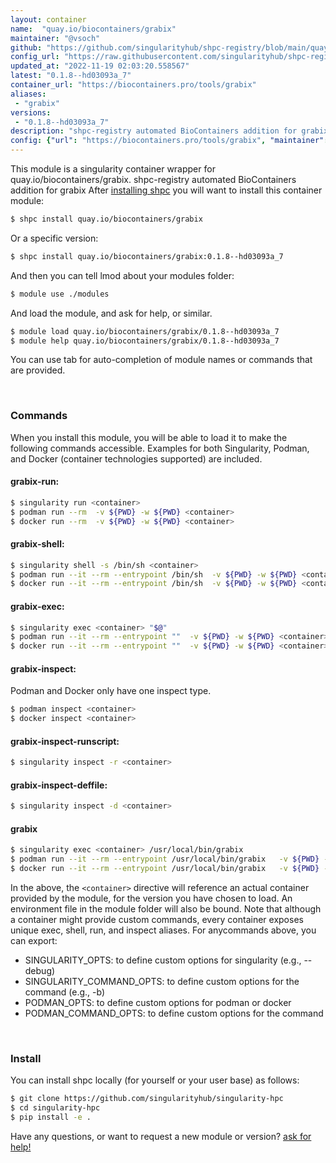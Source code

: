 ```yaml
---
layout: container
name:  "quay.io/biocontainers/grabix"
maintainer: "@vsoch"
github: "https://github.com/singularityhub/shpc-registry/blob/main/quay.io/biocontainers/grabix/container.yaml"
config_url: "https://raw.githubusercontent.com/singularityhub/shpc-registry/main/quay.io/biocontainers/grabix/container.yaml"
updated_at: "2022-11-19 02:03:20.558567"
latest: "0.1.8--hd03093a_7"
container_url: "https://biocontainers.pro/tools/grabix"
aliases:
 - "grabix"
versions:
 - "0.1.8--hd03093a_7"
description: "shpc-registry automated BioContainers addition for grabix"
config: {"url": "https://biocontainers.pro/tools/grabix", "maintainer": "@vsoch", "description": "shpc-registry automated BioContainers addition for grabix", "latest": {"0.1.8--hd03093a_7": "sha256:3b47aa01ebae80973bac561d1fa8cf58f3828264d744e7ee5798f72052152db8"}, "tags": {"0.1.8--hd03093a_7": "sha256:3b47aa01ebae80973bac561d1fa8cf58f3828264d744e7ee5798f72052152db8"}, "docker": "quay.io/biocontainers/grabix", "aliases": {"grabix": "/usr/local/bin/grabix"}}
---
```


This module is a singularity container wrapper for quay.io/biocontainers/grabix.
shpc-registry automated BioContainers addition for grabix
After [installing shpc](#install) you will want to install this container module:


```bash
$ shpc install quay.io/biocontainers/grabix
```

Or a specific version:

```bash
$ shpc install quay.io/biocontainers/grabix:0.1.8--hd03093a_7
```

And then you can tell lmod about your modules folder:

```bash
$ module use ./modules
```

And load the module, and ask for help, or similar.

```bash
$ module load quay.io/biocontainers/grabix/0.1.8--hd03093a_7
$ module help quay.io/biocontainers/grabix/0.1.8--hd03093a_7
```

You can use tab for auto-completion of module names or commands that are provided.

<br>

### Commands

When you install this module, you will be able to load it to make the following commands accessible.
Examples for both Singularity, Podman, and Docker (container technologies supported) are included.

#### grabix-run:

```bash
$ singularity run <container>
$ podman run --rm  -v ${PWD} -w ${PWD} <container>
$ docker run --rm  -v ${PWD} -w ${PWD} <container>
```

#### grabix-shell:

```bash
$ singularity shell -s /bin/sh <container>
$ podman run --it --rm --entrypoint /bin/sh  -v ${PWD} -w ${PWD} <container>
$ docker run --it --rm --entrypoint /bin/sh  -v ${PWD} -w ${PWD} <container>
```

#### grabix-exec:

```bash
$ singularity exec <container> "$@"
$ podman run --it --rm --entrypoint ""  -v ${PWD} -w ${PWD} <container> "$@"
$ docker run --it --rm --entrypoint ""  -v ${PWD} -w ${PWD} <container> "$@"
```

#### grabix-inspect:

Podman and Docker only have one inspect type.

```bash
$ podman inspect <container>
$ docker inspect <container>
```

#### grabix-inspect-runscript:

```bash
$ singularity inspect -r <container>
```

#### grabix-inspect-deffile:

```bash
$ singularity inspect -d <container>
```


#### grabix

```bash
$ singularity exec <container> /usr/local/bin/grabix
$ podman run --it --rm --entrypoint /usr/local/bin/grabix   -v ${PWD} -w ${PWD} <container> -c " $@"
$ docker run --it --rm --entrypoint /usr/local/bin/grabix   -v ${PWD} -w ${PWD} <container> -c " $@"
```



In the above, the `<container>` directive will reference an actual container provided
by the module, for the version you have chosen to load. An environment file in the
module folder will also be bound. Note that although a container
might provide custom commands, every container exposes unique exec, shell, run, and
inspect aliases. For anycommands above, you can export:

 - SINGULARITY_OPTS: to define custom options for singularity (e.g., --debug)
 - SINGULARITY_COMMAND_OPTS: to define custom options for the command (e.g., -b)
 - PODMAN_OPTS: to define custom options for podman or docker
 - PODMAN_COMMAND_OPTS: to define custom options for the command

<br>

### Install

You can install shpc locally (for yourself or your user base) as follows:

```bash
$ git clone https://github.com/singularityhub/singularity-hpc
$ cd singularity-hpc
$ pip install -e .
```

Have any questions, or want to request a new module or version? [ask for help!](https://github.com/singularityhub/singularity-hpc/issues)